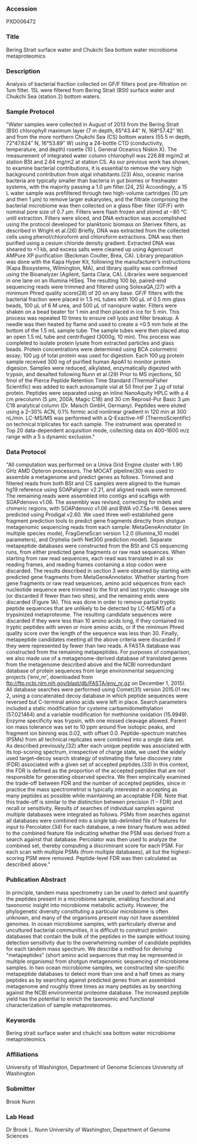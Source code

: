 ### Accession
PXD006472

### Title
Bering Strait surface water and Chukchi Sea bottom water microbiome metaproteomics

### Description
Analysis of bacterial fraction collected on GF/F filters post pre-filtration on 1um filter. 15L were filtered from Bering Strait (BSt) surface water and Chukchi Sea (station 2) bottom waters.

### Sample Protocol
"Water samples were collected in August of 2013 from the Bering Strait (BSt) chlorophyll maximum layer (7 m depth, 65°43.44″ N, 168°57.42″ W) and from the more northern Chukchi Sea (CS) bottom waters (55.5 m depth, 72°47.624″ N, 16°53.89″ W) using a 24-bottle CTD (conductivity, temperature, and depth) rosette (10 L General Oceanics Niskin X). The measurement of integrated water column chlorophyll was 226.88 mg/m2 at station BSt and 2.64 mg/m2 at station CS. As our previous work has shown, to examine bacterial contributions, it is essential to remove the very high background contribution from algal inhabitants.(23) Also, oceanic marine bacteria are typically smaller than bacteria in gut biomes or freshwater systems, with the majority passing a 1.0 μm filter.(24, 25) Accordingly, a 15 L water sample was prefiltered through two high-volume cartridges (10 μm and then 1 μm) to remove larger eukaryotes, and the filtrate comprising the bacterial microbiome was then collected on a glass fiber filter (GF/F) with nominal pore size of 0.7 μm. Filters were flash frozen and stored at −80 °C until extraction.  Filters were sliced, and DNA extraction was accomplished using the protocol developed for planktonic biomass on Sterivex filters, as described in Wright et al.(26) Briefly, DNA was extracted from the collected cells using phenol/chloroform and chloroform extractions. DNA was then purified using a cesium chloride density gradient. Extracted DNA was sheared to <1 kb, and excess salts were cleaned up using Agencourt AMPure XP purification (Beckman Coulter, Brea, CA). Library preparation was done with the Kapa Hyper Kit, following the manufacturer’s instructions (Kapa Biosystems, Wilmington, MA), and library quality was confirmed using the Bioanalyzer (Agilent, Santa Clara, CA). Libraries were sequenced in one lane on an Illumina HiSeq. The resulting 100 bp, paired-end sequencing reads were trimmed and filtered using SolexaQA,(27) with a minimum Phred quality score(28) of 20 on any base.  GF/F filters with the bacterial fraction were placed in 1.5 mL tubes with 100 μL of 0.5 mm glass beads, 100 μL of 6 M urea, and 500 μL of nanopure water. Filters were shaken on a bead beater for 1 min and then placed in ice for 5 min. This process was repeated 10 times to ensure cell lysis and filter breakup. A needle was then heated by flame and used to create a <0.5 mm hole at the bottom of the 1.5 mL sample tube. The sample tubes were then placed atop an open 1.5 mL tube and centrifuged (3000g, 10 min). This process was completed to isolate protein lysate from extracted particles and glass beads. Protein concentrations were determined using BCA colormetric assay; 100 μg of total protein was used for digestion. Each 100 μg protein sample received 300 ng of purified human ApoA1 to monitor protein digesion. Samples were reduced, alkylated, enzymatically digested with trypsin, and desalted following Nunn et al.(29) Prior to MS injections, 50 fmol of the Pierce Peptide Retention Time Standard (ThermoFisher Scientific) was added to each autosample vial at 50 fmol per 2 μg of total protein. Peptides were separated using an inline NanoAquity HPLC with a 4 cm precolumn (5 μm; 200A; Magic C18) and 30 cm Reprosil-Pur Basic 3 μm C18 analytical column (Dr. Maisch GmbH, Germany). Peptides were eluted using a 2–30% ACN, 0.1% formic acid nonlinear gradient in 120 min at 300 nL/min. LC-MS/MS was performed with a Q-Exactive-HF (ThermoScientific) on technical triplicates for each sample. The instrument was operated in Top 20 data-dependent acquisition mode, collecting data on 400–1600 m/z range with a 5 s dynamic exclusion."

### Data Protocol
"All computation was performed on a Univa Grid Engine cluster with 1.90 GHz AMD Opteron processors.  The MOCAT pipeline(30) was used to assemble a metagenome and predict genes as follows. Trimmed and filtered reads from both BSt and CS samples were aligned to the human hg19 reference using SOAPaligner v2.21, and aligned reads were removed. The remaining reads were assembled into contigs and scaftigs with SOAPdenovo v1.06. The assembly was revised, correcting for indels and chimeric regions, with SOAPdenovo v1.06 and BWA v0.7.5a-r16. Genes were predicted using Prodigal v2.60.  We used three well-established gene fragment prediction tools to predict gene fragments directly from shotgun metagenomic sequencing reads from each sample: MetaGeneAnnotator (in multiple species mode), FragGeneScan version 1.2.0 (illumina_10 model parameters), and Orphelia (with Net300 prediction model).  Separate metapeptide databases were constructed from the BSt and CS sequencing runs, from either predicted gene fragments or raw read sequences. When starting from raw read sequences, each read was translated in all six reading frames, and reading frames containing a stop codon were discarded. The results described in section 3 were obtained by starting with predicted gene fragments from MetaGeneAnnotator. Whether starting from gene fragments or raw read sequences, amino acid sequences from each nucleotide sequence were trimmed to the first and last tryptic cleavage site (or discarded if fewer than two sites), and the remaining ends were discarded (Figure 1A). This was done in order to remove partial tryptic peptide sequences that are unlikely to be detected by LC-MS/MS of a trypsinized metaproteome. The resulting candidate sequences were discarded if they were less than 10 amino acids long, if they contained no tryptic peptides with seven or more amino acids, or if the minimum Phred quality score over the length of the sequence was less than 30. Finally, metapeptide candidates meeting all the above criteria were discarded if they were represented by fewer than two reads. A FASTA database was constructed from the remaining metapeptides.  For purposes of comparison, we also made use of a metagenome-derived database of translated genes from the metagenome described above and the NCBI nonredundant database of protein sequences from large environmental sequencing projects (‘env_nr’, downloaded from ftp://ftp.ncbi.nlm.nih.gov/blast/db/FASTA/env_nr.gz on December 1, 2015).  All database searches were performed using Comet(31) version 2015.01 rev. 2, using a concatenated decoy database in which peptide sequences were reversed but C-terminal amino acids were left in place. Search parameters included a static modification for cysteine carbamidomethylation (57.021464) and a variable modification for methionine oxidation (15.9949). Enzyme specificity was trypsin, with one missed cleavage allowed. Parent ion mass tolerance was set to 10 ppm around five isotopic peaks, and fragment ion binning was 0.02, with offset 0.0. Peptide-spectrum matches (PSMs) from all technical replicates were combined into a single data set. As described previously,(32) after each unique peptide was associated with its top-scoring spectrum, irrespective of charge state, we used the widely used target–decoy search strategy of estimating the false discovery rate (FDR) associated with a given set of accepted peptides.(33) In this context, the FDR is defined as the proportion of the accepted peptides that are not responsible for generating observed spectra. We then empirically examined the trade-off between FDR and the number of accepted peptides, since in practice the mass spectrometrist is typically interested in accepting as many peptides as possible while maintaining an acceptable FDR. Note that this trade-off is similar to the distinction between precision (1 – FDR) and recall or sensitivity.  Results of searches of individual samples against multiple databases were integrated as follows. PSMs from searches against all databases were combined into a single tab-delimited file of features for input to Percolator.(34) For each database, a new binary feature was added to the combined feature file indicating whether the PSM was derived from a search against that database. Percolator was then used to analyze the combined set, thereby computing a discriminant score for each PSM. For each scan with multiple PSMs (from multiple databases), all but the highest-scoring PSM were removed. Peptide-level FDR was then calculated as described above."

### Publication Abstract
In principle, tandem mass spectrometry can be used to detect and quantify the peptides present in a microbiome sample, enabling functional and taxonomic insight into microbiome metabolic activity. However, the phylogenetic diversity constituting a particular microbiome is often unknown, and many of the organisms present may not have assembled genomes. In ocean microbiome samples, with particularly diverse and uncultured bacterial communities, it is difficult to construct protein databases that contain the bulk of the peptides in the sample without losing detection sensitivity due to the overwhelming number of candidate peptides for each tandem mass spectrum. We describe a method for deriving "metapeptides" (short amino acid sequences that may be represented in multiple organisms) from shotgun metagenomic sequencing of microbiome samples. In two ocean microbiome samples, we constructed site-specific metapeptide databases to detect more than one and a half times as many peptides as by searching against predicted genes from an assembled metagenome and roughly three times as many peptides as by searching against the NCBI environmental proteome database. The increased peptide yield has the potential to enrich the taxonomic and functional characterization of sample metaproteomes.

### Keywords
Bering strait surface water and chukchi sea bottom water microbiome metaproteomics

### Affiliations
University of Washington, Department of Genome Sciences
University of Washington

### Submitter
Brook Nunn

### Lab Head
Dr Brook L. Nunn
University of Washington, Department of Genome Sciences


